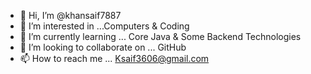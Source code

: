 - 👋 Hi, I’m @khansaif7887
- 👀 I’m interested in ...Computers & Coding
- 🌱 I’m currently learning ... Core Java & Some Backend Technologies
- 💞️ I’m looking to collaborate on ... GitHub
- 📫 How to reach me ... Ksaif3606@gmail.com


<!---
khansaif7887/khansaif7887 is a ✨ special ✨ repository because its `README.md` (this file) appears on your GitHub profile.
You can click the Preview link to take a look at your changes.
--->

